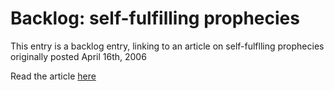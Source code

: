 # Backlog: self-fulfilling prophecies

This entry is a backlog entry, linking to an article on self-fulflling prophecies originally posted April 16th, 2006

Read the article <a href="http://pomax.livejournal.com/?skip=10#entry_8570" target="_blank">here</a>